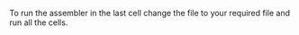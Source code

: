 To run the assembler 
in the last cell change the file to your required file and run all the cells.
